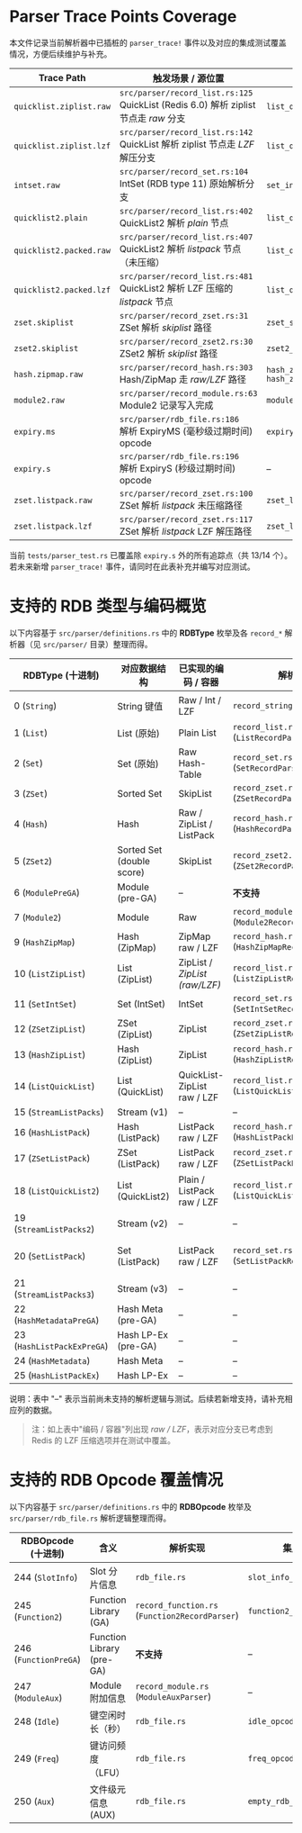 # Parser Trace Points Coverage

本文件记录当前解析器中已插桩的 `parser_trace!` 事件以及对应的集成测试覆盖情况，方便后续维护与补充。

| Trace Path              | 触发场景 / 源位置                                                                        | 覆盖测试                                                              |
|-------------------------|-----------------------------------------------------------------------------------|-------------------------------------------------------------------|
| `quicklist.ziplist.raw` | `src/parser/record_list.rs:125`<br/>QuickList (Redis 6.0) 解析 ziplist 节点走 *raw* 分支 | `list_quicklist_ziplist_raw_node_test`                            |
| `quicklist.ziplist.lzf` | `src/parser/record_list.rs:142`<br/>QuickList 解析 ziplist 节点走 *LZF* 解压分支           | `list_quicklist_lzf_compressed_test`                              |
| `intset.raw`            | `src/parser/record_set.rs:104`<br/>IntSet (RDB type 11) 原始解析分支                    | `set_intset_encoding_test`                                        |
| `quicklist2.plain`      | `src/parser/record_list.rs:402`<br/>QuickList2 解析 *plain* 节点                      | `list_quicklist2_plain_node_test`                                 |
| `quicklist2.packed.raw` | `src/parser/record_list.rs:407`<br/>QuickList2 解析 *listpack* 节点（未压缩）              | `list_quicklist2_listpack_raw_node_test`                          |
| `quicklist2.packed.lzf` | `src/parser/record_list.rs:481`<br/>QuickList2 解析 LZF 压缩的 *listpack* 节点           | `list_quicklist2_listpack_lzf_node_test`                          |
| `zset.skiplist`         | `src/parser/record_zset.rs:31`<br/>ZSet 解析 *skiplist* 路径                          | `zset_skiplist_encoding_test`                                     |
| `zset2.skiplist`        | `src/parser/record_zset2.rs:30`<br/>ZSet2 解析 *skiplist* 路径                        | `zset2_skiplist_encoding_test`                                    |
| `hash.zipmap.raw`       | `src/parser/record_hash.rs:303`<br/>Hash/ZipMap 走 *raw/LZF* 路径                    | `hash_zipmap_fixture_raw_test`<br/>`hash_zipmap_fixture_lzf_test` |
| `module2.raw`           | `src/parser/record_module.rs:63`<br/>Module2 记录写入完成                               | `module2_encoding_test`                                           |
| `expiry.ms`             | `src/parser/rdb_file.rs:186`<br/>解析 ExpiryMS (毫秒级过期时间) opcode                     | `expiry_time_ms_item_order_test`                                  |
| `expiry.s`              | `src/parser/rdb_file.rs:196`<br/>解析 ExpiryS (秒级过期时间) opcode                       | –                                                                 |
| `zset.listpack.raw`    | `src/parser/record_zset.rs:100`<br/>ZSet 解析 *listpack* 未压缩路径                         | `zset_listpack_encoding_test`                                     |
| `zset.listpack.lzf`    | `src/parser/record_zset.rs:117`<br/>ZSet 解析 *listpack* LZF 解压路径                       | `zset_listpack_lzf_encoding_test`                                 |

当前 `tests/parser_test.rs` 已覆盖除 `expiry.s` 外的所有追踪点（共 13/14 个）。若未来新增 `parser_trace!`
事件，请同时在此表补充并编写对应测试。

# 支持的 RDB 类型与编码概览

以下内容基于 `src/parser/definitions.rs` 中的 **RDBType** 枚举及各 `record_*` 解析器（见 `src/parser/` 目录）整理而得。

| RDBType (十进制)              | 对应数据结构                    | 已实现的编码 / 容器                   | 解析实现                                            | 集成测试                                                                                                                                                            |
|----------------------------|---------------------------|-------------------------------|-------------------------------------------------|-----------------------------------------------------------------------------------------------------------------------------------------------------------------|
| 0  (`String`)              | String 键值                 | Raw / Int / LZF               | `record_string.rs`                              | `string_raw_encoding_test`<br/>`string_int_encoding_test`<br/>`string_lzf_encoding_test`                                                                        |
| 1  (`List`)                | List (原始)                 | Plain List                    | `record_list.rs` (`ListRecordParser`)           | `list_raw_encoding_test`                                                                                                                                        |
| 2  (`Set`)                 | Set (原始)                  | Raw Hash-Table                | `record_set.rs` (`SetRecordParser`)             | `set_raw_encoding_test`                                                                                                                                         |
| 3  (`ZSet`)                | Sorted Set                | SkipList                      | `record_zset.rs` (`ZSetRecordParser`)           | `zset_skiplist_encoding_test`                                                                                                                                   |
| 4  (`Hash`)                | Hash                      | Raw / ZipList / ListPack      | `record_hash.rs` (`HashRecordParser`)           | `hash_raw_encoding_test`<br/>`hash_ziplist_encoding_test`<br/>`hash_listpack_encoding_test`                                                                     |
| 5  (`ZSet2`)               | Sorted Set (double score) | SkipList                      | `record_zset2.rs` (`ZSet2RecordParser`)         | `zset2_skiplist_encoding_test`                                                                                                                                  |
| 6  (`ModulePreGA`)         | Module (pre-GA)           | –                             | **不支持**                                         | –                                                                                                                                                               |
| 7  (`Module2`)             | Module                    | Raw                           | `record_module.rs` (`Module2RecordParser`)      | `module2_encoding_test`                                                                                                                                         |
| 9  (`HashZipMap`)          | Hash (ZipMap)             | ZipMap raw / LZF              | `record_hash.rs` (`HashZipMapRecordParser`)     | `hash_zipmap_fixture_raw_test`<br/>`hash_zipmap_fixture_lzf_test`                                                                                               |
| 10 (`ListZipList`)         | List (ZipList)            | ZipList / *ZipList (raw/LZF)* | `record_list.rs` (`ListZipListRecordParser`)    | `list_ziplist_encoding_test`<br/>`list_ziplist_scan_path_test`                                                                                                  |
| 11 (`SetIntSet`)           | Set (IntSet)              | IntSet                        | `record_set.rs` (`SetIntSetRecordParser`)       | `set_intset_encoding_test`                                                                                                                                      |
| 12 (`ZSetZipList`)         | ZSet (ZipList)            | ZipList                       | `record_zset.rs` (`ZSetZipListRecordParser`)    | `zset_ziplist_encoding_test`                                                                                                                                    |
| 13 (`HashZipList`)         | Hash (ZipList)            | ZipList                       | `record_hash.rs` (`HashZipListRecordParser`)    | `hash_ziplist_encoding_test`                                                                                                                                    |
| 14 (`ListQuickList`)       | List (QuickList)          | QuickList-ZipList raw / LZF   | `record_list.rs` (`ListQuickListRecordParser`)  | `list_quicklist_encoding_test`<br/>`list_quicklist_lzf_compressed_test`<br/>`list_quicklist_ziplist_raw_node_test`                                              |
| 15 (`StreamListPacks`)     | Stream (v1)               | –                             | –                                               | –                                                                                                                                                               |
| 16 (`HashListPack`)        | Hash (ListPack)           | ListPack raw / LZF            | `record_hash.rs` (`HashListPackRecordParser`)   | `hash_listpack_encoding_test`                                                                                                                                   |
| 17 (`ZSetListPack`)        | ZSet (ListPack)           | ListPack raw / LZF            | `record_zset.rs` (`ZSetListPackRecordParser`)    | `zset_listpack_encoding_test`<br/>`zset_listpack_lzf_encoding_test`                                                                                             |
| 18 (`ListQuickList2`)      | List (QuickList2)         | Plain / ListPack raw / LZF    | `record_list.rs` (`ListQuickList2RecordParser`) | `list_quicklist2_encoding_test`<br/>`list_quicklist2_plain_node_test`<br/>`list_quicklist2_listpack_raw_node_test`<br/>`list_quicklist2_listpack_lzf_node_test` |
| 19 (`StreamListPacks2`)    | Stream (v2)               | –                             | –                                               | –                                                                                                                                                               |
| 20 (`SetListPack`)         | Set (ListPack)            | ListPack raw / LZF            | `record_set.rs` (`SetListPackRecordParser`)     | `set_listpack_encoding_test`<br/>`set_listpack_scan_path_test`<br/>`set_listpack_large_string_variants_test`<br/>`set_listpack_integer_variants_test`           |
| 21 (`StreamListPacks3`)    | Stream (v3)               | –                             | –                                               | –                                                                                                                                                               |
| 22 (`HashMetadataPreGA`)   | Hash Meta (pre-GA)        | –                             | –                                               | –                                                                                                                                                               |
| 23 (`HashListPackExPreGA`) | Hash LP-Ex (pre-GA)       | –                             | –                                               | –                                                                                                                                                               |
| 24 (`HashMetadata`)        | Hash Meta                 | –                             | –                                               | –                                                                                                                                                               |
| 25 (`HashListPackEx`)      | Hash LP-Ex                | –                             | –                                               | –                                                                                                                                                               |

说明：表中 "–" 表示当前尚未支持的解析逻辑与测试。后续若新增支持，请补充相应列的数据。

> 注：如上表中"编码 / 容器"列出现 *raw / LZF*，表示对应分支已考虑到 Redis 的 LZF 压缩选项并在测试中覆盖。

# 支持的 RDB Opcode 覆盖情况

以下内容基于 `src/parser/definitions.rs` 中的 **RDBOpcode** 枚举及 `src/parser/rdb_file.rs` 解析逻辑整理而得。

| RDBOpcode (十进制)       | 含义                        | 解析实现                                           | 集成测试                             |
|-----------------------|---------------------------|------------------------------------------------|----------------------------------|
| 244 (`SlotInfo`)      | Slot 分片信息                 | `rdb_file.rs`                                  | `slot_info_opcode_test`          |
| 245 (`Function2`)     | Function Library (GA)     | `record_function.rs` (`Function2RecordParser`) | `function2_encoding_test`        |
| 246 (`FunctionPreGA`) | Function Library (pre-GA) | **不支持**                                        | –                                |
| 247 (`ModuleAux`)     | Module 附加信息               | `record_module.rs` (`ModuleAuxParser`)         | –                                |
| 248 (`Idle`)          | 键空闲时长（秒）                  | `rdb_file.rs`                                  | `idle_opcode_test`               |
| 249 (`Freq`)          | 键访问频度（LFU）                | `rdb_file.rs`                                  | `freq_opcode_test`               |
| 250 (`Aux`)           | 文件级元信息 (AUX)              | `rdb_file.rs`                                  | `empty_rdb_test`